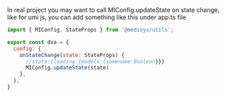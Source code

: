 In real project you may want to call MIConfig.updateState on state change, like for umi js, you can add something like this under app.ts file

```js
import { MIConfig, StateProps } from '@medisys/utils';

export const dva = {
  config: {
    onStateChange(state: StateProps) {
      //state:{loading:{models:{somename:Boolean}}}
      MIConfig.updateState(state)
    },
  },
}
```
